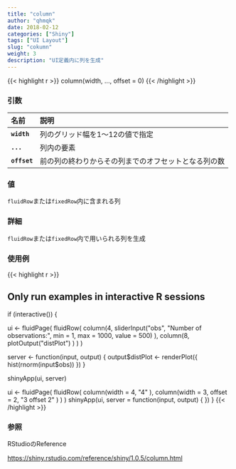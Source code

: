```yaml
---
title: "column"
author: "qhmqk"
date: 2018-02-12
categories: ["Shiny"]
tags: ["UI Layout"]
slug: "cokumn"
weight: 3
description: "UI定義内に列を生成"
---
```


{{< highlight r >}}
column(width, ..., offset = 0)
{{< /highlight >}}

### 引数

|名前|説明|
|:--|:--|
|**`width`**|列のグリッド幅を1～12の値で指定|
|**`...`**|列内の要素|
|**`offset`**|前の列の終わりからその列までのオフセットとなる列の数|

### 値

`fluidRow`または`fixedRow`内に含まれる列

### 詳細

`fluidRow`または`fixedRow`内で用いられる列を生成

### 使用例

{{< highlight r >}}
## Only run examples in interactive R sessions
if (interactive()) {

ui <- fluidPage(
  fluidRow(
    column(4,
      sliderInput("obs", "Number of observations:",
                  min = 1, max = 1000, value = 500)
    ),
    column(8,
      plotOutput("distPlot")
    )
  )
)

server <- function(input, output) {
  output$distPlot <- renderPlot({
    hist(rnorm(input$obs))
  })
}

shinyApp(ui, server)



ui <- fluidPage(
  fluidRow(
    column(width = 4,
      "4"
    ),
    column(width = 3, offset = 2,
      "3 offset 2"
    )
  )
)
shinyApp(ui, server = function(input, output) { })
}
{{< /highlight >}}

### 参照

RStudioのReference

https://shiny.rstudio.com/reference/shiny/1.0.5/column.html
